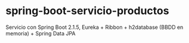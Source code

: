 # spring-boot-servicio-productos
Servicio con Spring Boot 2.1.5, Eureka + Ribbon + h2database (BBDD en memoria) + Spring Data JPA
